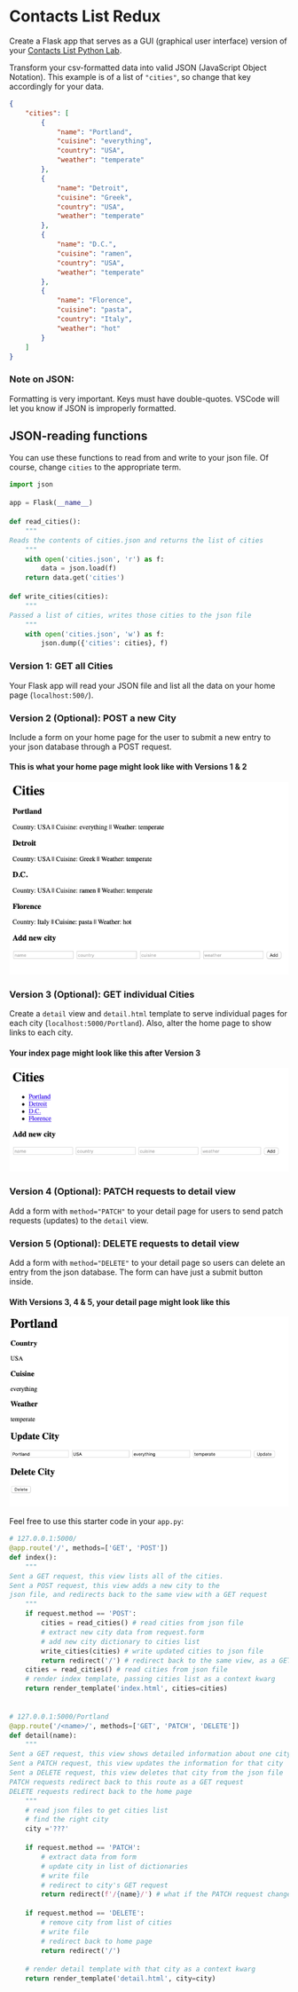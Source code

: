 # Contacts List Redux

Create a Flask app that serves as a GUI (graphical user interface) version of your [Contacts List Python Lab](../../1%20Python/labs/12%20Contact%20List.md).

Transform your csv-formatted data into valid JSON (JavaScript Object Notation).  This example is of a list of `"cities"`, so change that key accordingly for your data.

```json
{
    "cities": [
        {
            "name": "Portland",
            "cuisine": "everything",
            "country": "USA",
            "weather": "temperate"
        },
        {
            "name": "Detroit",
            "cuisine": "Greek",
            "country": "USA",
            "weather": "temperate"
        },
        {
            "name": "D.C.",
            "cuisine": "ramen",
            "country": "USA",
            "weather": "temperate"
        },
        {
            "name": "Florence",
            "cuisine": "pasta",
            "country": "Italy",
            "weather": "hot"
        }
    ]
}
```

### Note on JSON:
Formatting is very important.  Keys must have double-quotes.  VSCode will let you know if JSON is improperly formatted.


## JSON-reading functions

You can use these functions to read from and write to your json file.  Of course, change `cities` to the appropriate term.
```py
import json

app = Flask(__name__)

def read_cities():
    """
Reads the contents of cities.json and returns the list of cities
    """
    with open('cities.json', 'r') as f:
        data = json.load(f)
    return data.get('cities')

def write_cities(cities):
    """
Passed a list of cities, writes those cities to the json file
    """
    with open('cities.json', 'w') as f:
        json.dump({'cities': cities}, f)
```

### Version 1: GET all Cities

Your Flask app will read your JSON file and list all the data on your home page (`localhost:500/`).

### Version 2 (Optional): POST a new City

Include a form on your home page for the user to submit a new entry to your json database through a POST request.

#### This is what your home page might look like with Versions 1 & 2
![Versions 1 & 2](cities01.png)

### Version 3 (Optional): GET individual Cities

Create a `detail` view and `detail.html` template to serve individual pages for each city (`localhost:5000/Portland`).  Also, alter the home page to show links to each city.

#### Your index page might look like this after Version 3
![Version 3](cities02.png)

### Version 4 (Optional): PATCH requests to detail view
Add a form with `method="PATCH"` to your detail page for users to send patch requests (updates) to the `detail` view.

### Version 5 (Optional): DELETE requests to detail view
Add a form with `method="DELETE"` to your detail page so users can delete an entry from the json database.  The form can have just a submit button inside.

#### With Versions 3, 4 & 5, your detail page might look like this
![Versions 3, 4 & 5](cities03.png)

Feel free to use this starter code in your `app.py`:
```py
# 127.0.0.1:5000/
@app.route('/', methods=['GET', 'POST'])
def index():
    """
Sent a GET request, this view lists all of the cities.
Sent a POST request, this view adds a new city to the
json file, and redirects back to the same view with a GET request
    """
    if request.method == 'POST':
        cities = read_cities() # read cities from json file
        # extract new city data from request.form
        # add new city dictionary to cities list
        write_cities(cities) # write updated cities to json file
        return redirect('/') # redirect back to the same view, as a GET request
    cities = read_cities() # read cities from json file
    # render index template, passing cities list as a context kwarg
    return render_template('index.html', cities=cities)


# 127.0.0.1:5000/Portland
@app.route('/<name>/', methods=['GET', 'PATCH', 'DELETE'])
def detail(name):
    """
Sent a GET request, this view shows detailed information about one city
Sent a PATCH request, this view updates the information for that city
Sent a DELETE request, this view deletes that city from the json file
PATCH requests redirect back to this route as a GET request
DELETE requests redirect back to the home page
    """
    # read json files to get cities list
    # find the right city
    city ='???'

    if request.method == 'PATCH':
        # extract data from form
        # update city in list of dictionaries
		# write file
        # redirect to city's GET request
        return redirect(f'/{name}/') # what if the PATCH request changes the city's name?
    
    if request.method == 'DELETE':
        # remove city from list of cities
		# write file
        # redirect back to home page
        return redirect('/')

    # render detail template with that city as a context kwarg
    return render_template('detail.html', city=city)
```